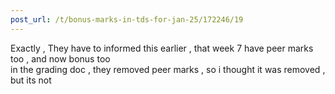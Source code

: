```yaml
---
post_url: /t/bonus-marks-in-tds-for-jan-25/172246/19
---
```

Exactly , They have to informed this earlier , that week 7 have peer marks too , and now bonus too  
in the grading doc , they removed peer marks , so i thought it was removed , but its not